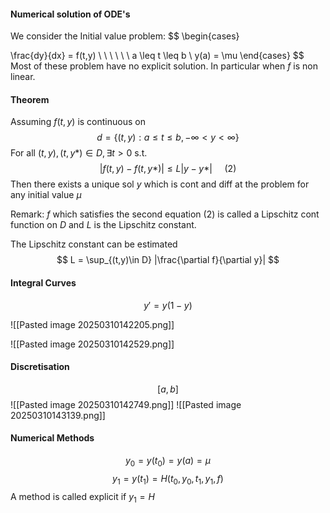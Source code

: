 #### Numerical solution of ODE's

We consider the Initial value problem: $$
\begin{cases}


\frac{dy}{dx} = f(t,y) \ \ \ \ \ \ a \leq t \leq b \\
y(a) = \mu
\end{cases}
$$
Most of these problem have no explicit solution. In particular when $f$ is non linear.

#### Theorem

Assuming $f(t,y)$ is continuous on $$
d = \{(t,y) : a \leq t\leq b, -\infty < y < \infty \}
$$
For all $(t,y), (t,y*) \in D, \exists t > 0$ s.t.
$$
|f(t,y) - f(t,y*)| \leq L|y-y*| \ \ \ \ \  \text{(2)}
$$
Then there exists a unique sol $y$ which is cont and diff at the problem for any initial value $\mu$

Remark: $f$ which satisfies the second equation (2) is called a Lipschitz cont function on $D$ and $L$ is the Lipschitz constant.

The Lipschitz constant can be estimated $$
L = \sup_{(t,y)\in D} |\frac{\partial f}{\partial y}|
$$

#### Integral Curves

$$
y' = y(1 - y) 
$$

![[Pasted image 20250310142205.png]]

![[Pasted image 20250310142529.png]]

#### Discretisation

$$
[a,b]
$$
![[Pasted image 20250310142749.png]]
![[Pasted image 20250310143139.png]]

#### Numerical Methods

$$
y_{0} = y(t_{0}) = y(a) = \mu
$$
$$
y_{1} = y(t_{1}) = H(t_{0},y_{0}, t_{1},y_{1}, f)
$$
A method is called explicit if $y_{1} = H$ 